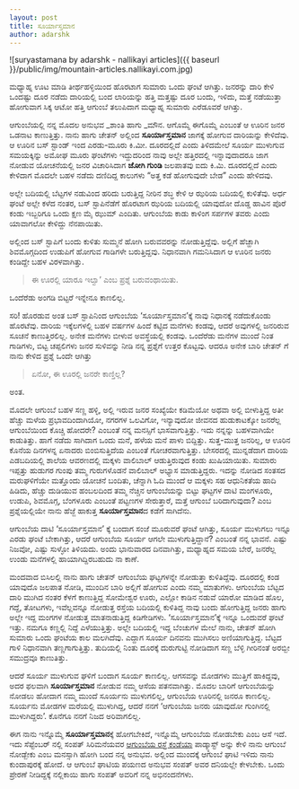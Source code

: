 ```yaml
---
layout: post
title: ಸೂರ್ಯಾಸ್ತಮಾನ
author: adarshk
---
```


![suryastamana by adarshk - nallikayi articles]({{ baseurl }}/public/img/mountain-articles.nallikayi.com.jpg)


<i class="fa fa-quote-left fa-3x fa-pull-left fa-border"></i>ಮಧ್ಯಾಹ್ನ ಊಟ ಮಾಡಿ ತೀರ್ಥಹಳ್ಳಿಯಿಂದ ಹೊರಟಾಗ ಸುಮಾರು ಒಂದು ಘಂಟೆ ಆಗಿತ್ತು. ಜನರನ್ನು ದಾರಿ ಕೇಳಿ ಒಂದಷ್ಟು ದೂರ ನಡೆದು ದಾರಿಯಲ್ಲಿ ಬಂದ ಲಾರಿಯನ್ನು ಹತ್ತಿ ಮತ್ತಷ್ಟು ದೂರ ಬಂದು, ಇಳಿದು, ಮತ್ತೆ ನಡೆಯುತ್ತಾ ಹೋಗುವಾಗ ಸಿಕ್ಕ ಆಟೋ ಹತ್ತಿ ಆಗುಂಬೆ ತಲುಪಿದಾಗ ಮಧ್ಯಾಹ್ನ ಸುಮಾರು ಎರೆಡೂವರೆ ಆಗಿತ್ತು.

ಆಗುಂಬೆಯಲ್ಲಿ ನನ್ನ ಮೊದಲ ಅನುಭವ _ಶಾಂತಿ ಹಾಗು _ಮೌನ. ಆಗೊಮ್ಮೆ ಈಗೊಮ್ಮೆ ಎಂಬಂತೆ ಆ ಊರಿನ ಜನರ ಒಡನಾಟ ಕಾಣುತ್ತಿತ್ತು. ನಾನು ಹಾಗು ಚೇತನ್ ಅಲ್ಲಿಂದ **ಸೂರ್ಯಾಸ್ತಮಾನ** ಜಾಗಕ್ಕೆ ಹೋಗುವ ದಾರಿಯನ್ನು ಕೇಳಿದೆವು. ಆ ಊರಿನ ಬಸ್ ಸ್ಟಾಂಡ್ ಇಂದ ಎರಡು-ಮೂರು ಕಿ.ಮೀ. ದೂರದಲ್ಲಿದೆ ಎಂದು ತಿಳಿದಮೇಲೆ ಸೂರ್ಯ ಮುಳುಗುವ ಸಮಯಕ್ಕಿನ್ನು ಅಮೋಘ ಮೂರು ಘಂಟೆಗಳು ಇದ್ದುದರಿಂದ ನಾವು ಅಲ್ಲೇ ಹತ್ತಿರದಲ್ಲಿ ಇನ್ನಾವುದಾದರೂ ಜಾಗ ನೋಡುವ ಯೋಚನೆಯಲ್ಲಿ ಜನರ ವಿಚಾರಿಸಿದಾಗ **ಜೋಗಿ ಗುಂಡಿ** ಜಲಪಾತವು ಐದು ಕಿ.ಮಿ. ದೂರದಲ್ಲಿದೆ ಎಂದು ಕೇಳಿದಾಗ ಮೊದಲೇ ಬಹಳ ನಡೆದು ದಣಿದಿದ್ದ ಕಾಲುಗಳು “ಅತ್ತ ಕಡೆ ಹೋಗುವುದೇ ಬೇಡ” ಎಂದು ಹೇಳಿದವು.

ಅಲ್ಲೇ ಬದಿಯಲ್ಲಿ ಬೆಟ್ಟಗಳ ನಡುವಿಂದ ಹರಿದು ಬರುತ್ತಿದ್ದ ನೀರಿನ ಶಬ್ಧ ಕೇಳಿ ಆ ಝರಿಯ ಬದಿಯಲ್ಲಿ ಕುಳಿತೆವು. ಅರ್ಧ ಘಂಟೆ ಅಲ್ಲೇ ಕಳೆದ ನಂತರ, ಬಸ್ ಸ್ಟಾಪಿನೆಡೆಗೆ ಹೊರಟಾಗ ಝರಿಯ ಬದಿಯಲ್ಲಿ ಯಾವುದೋ ದೊಡ್ಡ ಹಾವಿನ ಪೊರೆ ಕಂಡು ಇಬ್ಬರಿಗೂ ಒಂದು ಕ್ಷಣ ಮೈ ಝುಮ್ ಎಂದಿತು. ಆಗುಂಬೆಯ ಕಾಡು ಕಾಳಿಂಗ ಸರ್ಪಗಳ ತವರು ಎಂದು ಯಾವಾಗಲೋ ಕೇಳಿದ್ದು ನೆನಪಾಯಿತು.

ಅಲ್ಲಿಂದ ಬಸ್ ಸ್ಟಾಪಿಗೆ ಬಂದು ಕುಳಿತು ಸುಮ್ಮನೆ ಹೋಗಿ ಬರುವವರನ್ನು ನೋಡುತ್ತಿದ್ದೆವು. ಅಲ್ಲಿಗೆ ಹೆಚ್ಹಾಗಿ ಶಿವಮೊಗ್ಗದಿಂದ ಉಡುಪಿಗೆ ಹೋಗುವ ಗಾಡಿಗಳೇ ಬರುತ್ತಿದ್ದವು. ನಿಧಾನವಾಗಿ ಗಮನಿಸಿದಾಗ ಆ ಊರಿನ ಜನರು ಕಂಡಿದ್ದೇ ಬಹಳ ವಿರಳವಾಗಿತ್ತು. 

>ಈ ಊರಲ್ಲಿ ಯಾರೂ ಇಲ್ವಾ’ ಎಂಬ ಪ್ರಶ್ನೆ ಬರುವಂಥಾಯಿತು. 

ಒಂದೆರೆಡು ಅಂಗಡಿ ಬಿಟ್ಟರೆ ಇನ್ನೇನೂ ಕಾಣಲಿಲ್ಲ. 

ಸರಿ! ಹೊರಡುವ ಅಂತ ಬಸ್ ಸ್ಟಾಪಿನಿಂದ ಆಗುಂಬೆಯ ‘ಸೂರ್ಯಾಸ್ತಮಾನ’ಕ್ಕೆ ನಾವು ನಿಧಾನಕ್ಕೆ ನಡೆದುಕೊಂಡು ಹೊರಟೆವು. ದಾರಿಯ ಇಕ್ಕೆಲಗಳಲ್ಲಿ ಬಹಳ ವರ್ಷಗಳ ಹಿಂದೆ ಕಟ್ಟಿದ ಮನೆಗಳು ಕಂಡವು, ಆದರೆ ಅವುಗಳಲ್ಲಿ ಜನರಿರುವ ಸೂಚನೆ ಕಾಣುತ್ತಿರಲಿಲ್ಲ. ಅನೇಕ ಮನೆಗಳು ಬೀಳುವ ಅವಸ್ಥೆಯಲ್ಲಿ ಕಂಡವು. ಒಂದೆರೆಡು ಮನೆಗಳ ಮುಂದೆ ನಿಂತ ಗಾಡಿಗಳು, ಬಿಟ್ಟ ಚಪ್ಪಲಿಗಳು ಜನರ ಸುಳಿವನ್ನು ನೀಡಿ ನನ್ನ ಪ್ರಶ್ನೆಗೆ ಉತ್ತರ ಕೊಟ್ಟವು. ಆದರೂ ಅನೇಕ ಬಾರಿ ಚೇತನ್ ಗೆ ನಾನು ಕೇಳಿದ ಪ್ರಶ್ನೆ ಒಂದೇ ಆಗಿತ್ತು 

>ಏನೋ, ಈ ಊರಲ್ಲಿ ಜನರೇ ಕಾಣ್ತಿಲ್ಲ?

ಅಂತ.

ಮೊದಲೇ ಆಗುಂಬೆ ಬಹಳ ಸಣ್ಣ ಹಳ್ಳಿ, ಅಲ್ಲಿ ಇರುವ ಜನರ ಸಂಖ್ಯೆಯೇ ಕಡಿಮೆಯೋ ಅಥವಾ ಅಲ್ಲಿ ಬೀಳುತ್ತಿದ್ದ ಅತೀ ಹೆಚ್ಚು ಮಳೆಯ ಪ್ರಭಾವದಿಂದಾಗಿಯೋ, ನಗರಗಳ ಒಲವಿಗೋ, ಇನ್ಯಾವುದೋ ಜೀವನದ ಹುಡುಕಾಟಕ್ಕೋ ಜನರೆಲ್ಲ ಆಗುಂಬೆಯಿಂದ ಕೊಚ್ಚಿ ಹೋದರೇ? ಎಂಬಂತೆ ನನ್ನ ಮನಸ್ಸಿಗೆ ಭಾಸವಾಗುತ್ತಿತ್ತು. ಇದು ನನ್ನನ್ನು ಬಹಳವಾಗಿಯೇ ಕಾಡುತಿತ್ತು. ಹಾಗೆ ನಡೆದು ಸಾಗಿದಾಗ ಒಂದು ಮನೆ, ಹಳೆಯ ಮನೆ ಪಾಳು ಬಿದ್ದಿತ್ತು. ಸುತ್ತ-ಮುತ್ತ ಜನರಿಲ್ಲ, ಆ ಊರಿನ ಕೊನೆಯ ದಿನಗಳನ್ನ ಏನಾದರು ಬಿಂಬಿಸುತ್ತಿದೆಯ ಎಂಬಂತೆ ಗೋಚರವಾಗುತ್ತಿತ್ತು. ಬೇಸರದಲ್ಲಿ ಮುನ್ನಡೆದಾಗ ದಾರಿಯ ಎಡಬದಿಯಲ್ಲಿ ಶಾಲೆಯ ಆವರಣದಲ್ಲಿ ಮಕ್ಕಳು ವಾಲಿಬಾಲ್ ಆಡುತ್ತಿರುವುದ ಕಂಡು ಖುಷಿಯಾಯಿತು. ಸುಮಾರು ಇಪ್ಪತ್ತು ಹುಡುಗರ ಗುಂಪು ತಮ್ಮ ಗುರುಗಳೊಡನೆ ವಾಲಿಬಾಲ್ ಅಭ್ಯಾಸ ಮಾಡುತ್ತಿದ್ದರು. ಇದನ್ನು ನೋಡಿದ ಸಂತಸದ ಮರುಘಳಿಗೆಯೇ ಮತ್ತೊಂದು ಯೋಚನೆ ಬಂದಿತು, ಚೆನ್ನಾಗಿ ಓದಿ ಮುಂದೆ ಆ ಮಕ್ಕಳು ಸಹ ಆಧುನಿಕತೆಯ ಹಾದಿ ಹಿಡಿದು, ಹೆಚ್ಚು ದುಡಿಯುವ ಹಂಬಲದಿಂದ ತಮ್ಮ ನೆಚ್ಚಿನ ಆಗುಂಬೆಯನ್ನು ಬಿಟ್ಟು ಘಟ್ಟಗಳ ದಾಟಿ ಮಂಗಳೂರು, ಉಡುಪಿ, ಶಿವಮೊಗ್ಗ, ಬೆಂಗಳೂರು ಎಂಬಂತೆ ಪಟ್ಟಣಗಳ ಸೇರುತ್ತಾರೆ, ಮತ್ತೆ ಆಗುಂಬೆ ಬರಿದಾಗುವುದಾ? ಎಂಬ ಪ್ರಶ್ನೆಯಲ್ಲಿಯೇ ನಾನು ಹೆಜ್ಜೆ ಹಾಕುತ್ತ **ಸೂರ್ಯಾಸ್ತಮಾನ**ದ ಕಡೆಗೆ ಸಾಗಿದೆನು.

ಆಗುಂಬೆಯ ದಾಟಿ ‘ಸೂರ್ಯಾಸ್ತಮಾನ’ ಕ್ಕೆ ಬಂದಾಗ ಸಂಜೆ ಮೂರುವರೆ ಘಂಟೆ ಆಗಿತ್ತು, ಸೂರ್ಯ ಮುಳುಗಲು ಇನ್ನೂ ಎರಡು ಘಂಟೆ ಬೇಕಾಗಿತ್ತು, ಆದರೆ ಆಗುಂಬೆಯ ಸೂರ್ಯ ಆಗಲೇ ಮುಳುಗುತ್ತಿದ್ದಾನೆ? ಎಂಬಂತೆ ನನ್ನ ಭಾವನೆ. ಎಷ್ಟು ನಿಜವೋ, ಎಷ್ಟು ಸುಳ್ಳೋ ತಿಳಿಯದು. ಅಂದು ಭಾನುವಾರದ ದಿನವಾಗಿತ್ತು, ಮಧ್ಯಾಹ್ನದ ಸಮಯ ಬೇರೆ, ಜನರೆಲ್ಲ ಉಂಡು ಮನೆಗಳಲ್ಲಿ ಹಾಯಾಗಿದ್ದಿರಬಹುದು ನಾ ಕಾಣೆ.

ಮಂದವಾದ ಬಿಸಿಲಲ್ಲಿ ನಾನು ಹಾಗು ಚೇತನ್ ಆಗುಂಬೆಯ ಘಟ್ಟಗಳನ್ನೇ ನೋಡುತ್ತಾ ಕುಳಿತಿದ್ದೆವು. ದೂರದಲ್ಲಿ ಕಂಡ ಯಾವುದೊ ಜಲಪಾತ ನೋಡಿ, ಮುಂದಿನ ಬಾರಿ ಅಲ್ಲಿಗೆ ಹೋಗುವ ಎಂದು ನಮ್ಮ ಮಾತುಗಳು. ಆಗುಂಬೆಯ ಬೆಟ್ಟದ ದಾರಿ ಮುಗಿದ ನಂತರ ಕೆಳಗೆ ಕಾಣುತ್ತಿದ್ದ ಸೋಮೇಶ್ವರ ಊರು, ಎಲ್ಲೋ ಕಾಡಿನ ನಡುವೆ ಯಾರೋ ಮಾಡಿದ ಹೊಲ, ಗದ್ದೆ, ತೋಟಗಳು, ಇವೆಲ್ಲವನ್ನೂ ನೋಡುತ್ತ ರಸ್ತೆಯ ಬದಿಯಲ್ಲಿ ಕುಳಿತಿದ್ದ ನಾವು ಬಂದು ಹೋಗುತ್ತಿದ್ದ ಜನರು ಹಾಗು ಅಲ್ಲೇ ಇದ್ದ ಮಂಗಗಳ ನೋಡುತ್ತ ಮಾತನಾಡುತ್ತಿದ್ದ ಕಿಡಿಗೇಡಿಗಳು. ‘ಸೂರ್ಯಾಸ್ತಮಾನ’ಕ್ಕೆ ಇನ್ನೂ ಒಂದುವರೆ ಘಂಟೆ ಇತ್ತು. ನಮಗೂ ಕಣ್ಣಲ್ಲಿ ನಿದ್ದೆ ಎಳೆಯುತ್ತಿತ್ತು. ಅಲ್ಲೇ ಬದಿಯಲ್ಲಿ ಇದ್ದ ಬೆಂಚುಗಳ ಮೇಲೆ ನಾನು, ಚೇತನ್ ಹೋಗಿ ಸುಮಾರು ಒಂದು ಘಂಟೆಯ ಕಾಲ ಮಲಗಿದೆವು. ಎದ್ದಾಗ ಸೂರ್ಯ ದಿನವನು ಮುಗಿಸಲು ಅಣಿಯಾಗುತ್ತಿದ್ದ. ಬೆಟ್ಟದ ಗಾಳಿ ನಿಧಾನವಾಗಿ ತಣ್ಣಗಾಗುತ್ತಿತ್ತು. ತುದಿಯಲ್ಲಿ ನಿಂತು ದೂರಕ್ಕೆ ದುರುಗುಟ್ಟಿ ನೋಡಿದಾಗ ಸಣ್ಣ ಬೆಳ್ಳಿ ಗೀರಿನಂತೆ ಅರಬ್ಬೀ ಸಮುದ್ರವೂ ಕಾಣುತಿತ್ತು.


ಆದರೆ ಸೂರ್ಯ ಮುಳುಗುವ ಘಳಿಗೆ ಬಂದಾಗ ಸೂರ್ಯ ಕಾಣಲಿಲ್ಲ. ಆಗಸವನ್ನು ಮೋಡಗಳು ಮುತ್ತಿಗೆ ಹಾಕಿದ್ದವು, ಅದರ ಫಲವಾಗಿ **ಸೂರ್ಯಾಸ್ತಮಾನ** ನೋಡುವ ನಮ್ಮ ಆಸೆಯ ಪತನವಾಗಿತ್ತು. ಮೊದಲ ಬಾರಿಗೆ ಆಗುಂಬೆಯನ್ನು ನೋಡಲು ಹೋದಾಗ ನಮ್ಮ ಮುಂದೆ ಸೂರ್ಯನು ಮುಳುಗಲಿಲ್ಲ, ಆಗುಂಬೆಯ ಊರಿನಲ್ಲಿ ಜನರೂ ಕಾಣಲಿಲ್ಲ. ಸೂರ್ಯನು ಮೋಡಗಳ ಮರೆಯಲ್ಲಿ ಮುಳುಗಿದ್ದ, ಆದರೆ ನನಗೆ ‘ಆಗುಂಬೆಯ ಜನರು ಯಾವುದೋ ಗುಂಗಿನಲ್ಲಿ ಮುಳುಗಿದ್ದರು’. ಕೊನೆಗೂ ನನಗೆ ನಿಜದ ಅರಿವಾಗಲಿಲ್ಲ. 

ಈಗ ನಾನು ಇನ್ನೊಮ್ಮೆ **ಸೂರ್ಯಾಸ್ತಮಾನ**ಕ್ಕೆ ಹೋಗಬೇಕಿದೆ, ಇನ್ನೊಮ್ಮೆ ಆಗುಂಬೆಯ ನೋಡಬೇಕು ಎಂಬ ಆಸೆ ಇದೆ.
ಇದು ಸೆಪ್ಟೆಂಬರ್ ನಲ್ಲಿ ಸಂಪತ್ ಸಿರಿಮನೆಯವರ [ಆಗುಂಬೆಯ ರಸ್ತೆ ಕಂಡೆಯಾ](http://nallikayi.com/episode-01-agumbe-ghat/) ಪಾಡ್ಕ್ಯಾಸ್ಟ್ ಅನ್ನು ಕೇಳಿ ನಾನು ಆಗುಂಬೆ ನೋಡ್ಬೇಕು ಎಂಬ ಮನಸ್ಸಾಗಿ ಹೋಗಿ ಬಂದ ನನ್ನ ಅನುಭವ. ಅಲ್ಲಿಂದ ಮುಂದಕ್ಕೆ ಆಗುಂಬೆ ಘಾಟಿ ಇಳಿದು ನಾನು ಕುಂದಾಪುರಕ್ಕೆ ಹೋದೆ. ಆ ಆಗುಂಬೆ ಘಾಟಿಯ ಪಯಣದ ಅನುಭವ ಸಂಪತ್ ಅವರ ದನಿಯಲ್ಲೇ ಕೇಳಬೇಕು. ಒಂದು ಪ್ರೇರಣೆ ನೀಡಿದ್ದಕ್ಕೆ ನಲ್ಲಿಕಾಯಿ ಹಾಗು ಸಂಪತ್ ಅವರಿಗೆ ನನ್ನ ಅಭಿನಂದನೆಗಳು.